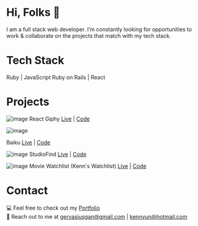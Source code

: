 # Hi, Folks 👋 

I am a full stack web developer. I’m constantly looking for opportunities to work & collaborate on the projects that match with my tech stack.

# Tech Stack
Ruby | JavaScript
Ruby on Rails | React

# Projects

![image](https://user-images.githubusercontent.com/53637961/122752121-849ce180-d2cb-11eb-91d1-002a5de8b13d.png)
React Giphy [Live](https://www.kennvun.me) | [Code](https://github.com/Kenn-0/react-giphy)

![image](https://user-images.githubusercontent.com/53637961/122750819-f4aa6800-d2c9-11eb-84ad-ce115e2467a9.png)

Baiku [Live](https://www.baiku-official.com/) | [Code](https://github.com/Kenn-0/baiku-app)

![image](https://user-images.githubusercontent.com/53637961/122750314-4e5e6280-d2c9-11eb-89e0-abf26feb46e3.png)
StudioFind [Live](http://studio-find.herokuapp.com/) | [Code](https://github.com/Kenn-0/studio-find)

![image](https://user-images.githubusercontent.com/53637961/122750494-88c7ff80-d2c9-11eb-8d5a-a7c4ce1b99d2.png)
Movie Watchlist (Kenn's Watchlist) [Live](https://kenns-watchlist.herokuapp.com/) | [Code](https://github.com/Kenn-0/watch-list)

# Contact

💻 Feel free to check out my [Portfolio](https://www.kennvun.me)
<br>
📧 Reach out to me at gervasiusgan@gmail.com | kennvun@hotmail.com
